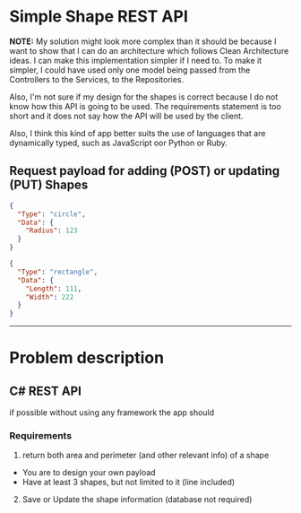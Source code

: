 # Simple Shape REST API


**NOTE:** My solution might look more complex than it should be because I want to show that I can do an architecture which follows Clean Architecture ideas. I can make this implementation simpler if I need to. To make it simpler, I could have used only one model being passed from the Controllers to the Services, to the Repositories.

Also, I'm not sure if my design for the shapes is correct because I do not know how this API is going to be used. The requirements statement is too short and it does not say how the API will be used by the client.

Also, I think this kind of app better suits the use of languages that are dynamically typed, such as JavaScript oor Python or Ruby.

## Request payload for adding (POST) or updating (PUT) Shapes

``` JSON
{
  "Type": "circle",
  "Data": {
    "Radius": 123
  }
}

```

``` JSON
{
  "Type": "rectangle",
  "Data": {
    "Length": 111,
    "Width": 222
  }
}

```

-----

# Problem description

## C# REST API

if possible without using any framework the app should

### Requirements

1. return both area and perimeter (and other relevant info) of a shape 

- You are to design your own payload
- Have at least 3 shapes, but not limited to it (line included)

2.	Save or Update the shape information (database not required)


